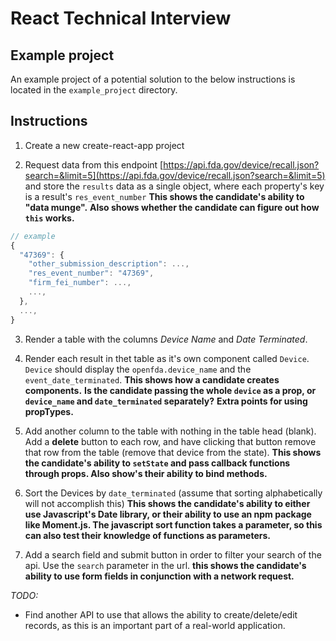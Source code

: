 # React Technical Interview

## Example project

An example project of a potential solution to the below instructions is located in the `example_project` directory.

## Instructions

1. Create a new create-react-app project

2. Request data from this endpoint [https://api.fda.gov/device/recall.json?search=&limit=5](https://api.fda.gov/device/recall.json?search=&limit=5) and store the `results` data as a single object, where each property's key is a result's `res_event_number`
  **This shows the candidate's ability to "data munge".**
  **Also shows whether the candidate can figure out how `this` works.**

  ```javascript
  // example
  {
    "47369": {
      "other_submission_description": ...,
      "res_event_number": "47369",
      "firm_fei_number": ...,
      ...,
    },
    ...,
  }
  ```

3. Render a table with the columns *Device Name* and *Date Terminated*.

4. Render each result in thet table as it's own component called `Device`. `Device` should display the `openfda.device_name` and the `event_date_terminated`.
  **This shows how a candidate creates components.**
  **Is the candidate passing the whole `device` as a prop, or `device_name` and `date_terminated` separately?**
  **Extra points for using propTypes.**

5. Add another column to the table with nothing in the table head (blank). Add a **delete** button to each row, and have clicking that button remove that row from the table (remove that device from the state).
  **This shows the candidate's ability to `setState` and pass callback functions through props. Also show's their ability to bind methods.**

6. Sort the Devices by `date_terminated` (assume that sorting alphabetically will not accomplish this)
  **This shows the candidate's ability to either use Javascript's Date library, or their ability to use an npm package like Moment.js. The javascript sort function takes a parameter, so this can also test their knowledge of functions as parameters.**

7. Add a search field and submit button in order to filter your search of the api. Use the `search` parameter in the url.
  **this shows the candidate's ability to use form fields in conjunction with a network request.**

*TODO:*
- Find another API to use that allows the ability to create/delete/edit records, as this is an important part of a real-world application.
